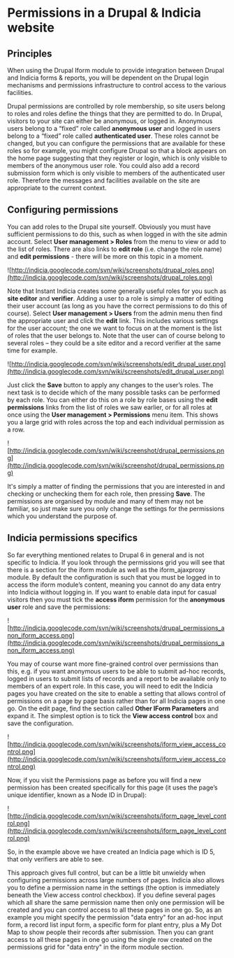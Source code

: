 # Permissions in a Drupal & Indicia website #

## Principles ##

When using the Drupal Iform module to provide integration between Drupal and Indicia forms & reports, you will be dependent on the Drupal login mechanisms and permissions infrastructure to control access to the various facilities.

Drupal permissions are controlled by role membership, so site users belong to roles and roles define the things that they are permitted to do. In Drupal, visitors to your site can either be anonymous, or logged in. Anonymous users belong to a “fixed” role called **anonymous user** and logged in users belong to a “fixed” role called **authenticated user**. These roles cannot be changed, but you can configure the permissions that are available for these roles so for example, you might configure Drupal so that a block appears on the home page suggesting that they register or login, which is only visible to members of the anonymous user role. You could also add a record submission form which is only visible to members of the authenticated user role. Therefore the messages and facilities available on the site are appropriate to the current context.

## Configuring permissions ##

You can add roles to the Drupal site yourself. Obviously you must have sufficient permissions to do this, such as when logged in with the site admin account. Select **User management > Roles** from the menu to view or add to the list of roles. There are also links to **edit role** (i.e. change the role name) and **edit permissions** - there will be more on this topic in a moment.

![http://indicia.googlecode.com/svn/wiki/screenshots/drupal_roles.png](http://indicia.googlecode.com/svn/wiki/screenshots/drupal_roles.png)

Note that Instant Indicia creates some generally useful roles for you such as **site editor** and **verifier**. Adding a user to a role is simply a matter of editing their user account (as long as you have the correct permissions to do this of course). Select **User management > Users** from the admin menu then find the appropriate user and click the **edit** link. This includes various settings for the user account; the one we want to focus on at the moment is the list of roles that the user belongs to. Note that the user can of course belong to several roles – they could be a site editor and a record verifier at the same time for example.

![http://indicia.googlecode.com/svn/wiki/screenshots/edit_drupal_user.png](http://indicia.googlecode.com/svn/wiki/screenshots/edit_drupal_user.png)

Just click the **Save** button to apply any changes to the user’s roles.
The next task is to decide which of the many possible tasks can be performed by each role. You can either do this on a role by role bases using the **edit permissions** links from the list of roles we saw earlier, or for all roles at once using the **User management > Permissions** menu item. This shows you a large grid with roles across the top and each individual permission as a row.

![http://indicia.googlecode.com/svn/wiki/screenshot/drupal_permissions.png](http://indicia.googlecode.com/svn/wiki/screenshot/drupal_permissions.png)

It's simply a matter of finding the permissions that you are interested in and checking or unchecking them for each role, then pressing **Save**. The permissions are organised by module and many of them may not be familiar, so just make sure you only change the settings for the permissions which you understand the purpose of.

## Indicia permissions specifics ##

So far everything mentioned relates to Drupal 6 in general and is not specific to Indicia. If you look through the permissions grid you will see that there is a section for the iform module as well as the iform\_ajaxproxy module. By default the configuration is such that you must be logged in to access the iform module’s content, meaning you cannot do any data entry into Indicia without logging in. If you want to enable data input for casual visitors then you must tick the **access iform** permission for the **anonymous user** role and save the permissions:

![http://indicia.googlecode.com/svn/wiki/screenshots/drupal_permissions_anon_iform_access.png](http://indicia.googlecode.com/svn/wiki/screenshots/drupal_permissions_anon_iform_access.png)

You may of course want more fine-grained control over permissions than this, e.g. if you want anonymous users to be able to submit ad-hoc records, logged in users to submit lists of records and a report to be available only to members of an expert role. In this case, you will need to edit the Indicia pages you have created on the site to enable a setting that allows control of permissions on a page by page basis rather than for all Indicia pages in one go. On the edit page, find the section called **Other IForm Parameters** and expand it. The simplest option is to tick the **View access control** box and save the configuration.

![http://indicia.googlecode.com/svn/wiki/screenshots/iform_view_access_control.png](http://indicia.googlecode.com/svn/wiki/screenshots/iform_view_access_control.png)

Now, if you visit the Permissions page as before you will find a new permission has been created specifically for this page (it uses the page’s unique identifier, known as a Node ID in Drupal):

![http://indicia.googlecode.com/svn/wiki/screenshots/iform_page_level_control.png](http://indicia.googlecode.com/svn/wiki/screenshots/iform_page_level_control.png)

So, in the example above we have created an Indicia page which is ID 5, that only verifiers are able to see.

This approach gives full control, but can be a little bit unwieldy when configuring permissions across large numbers of pages. Indicia also allows you to define a permission name in the settings (the option is immediately beneath the View access control checkbox). If you define several pages which all share the same permission name then only one permission will be created and you can control access to all these pages in one go. So, as an example you might specify the permission "data entry" for an ad-hoc input form, a record list input form, a specific form for plant entry, plus a My Dot Map to show people their records after submission. Then you can grant access to all these pages in one go using the single row created on the permissions grid for "data entry" in the iform module section.